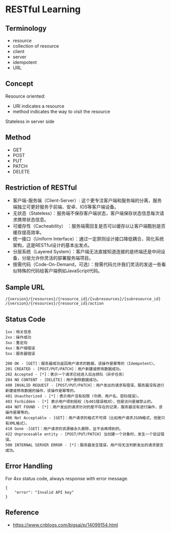 # RESTful Learning

## Terminology
- resource
- collection of resource
- client
- server
- idempotent
- URL

## Concept
Resource oriented: 
- URI indicates a resource
- method indicates the way to visit the resource

Stateless in server side

## Method
- GET
- POST
- PUT
- PATCH
- DELETE

## Restriction of RESTful
- 客户端-服务端（Client-Server）: 这个更专注客户端和服务端的分离，服务端独立可更好服务于前端、安卓、IOS等客户端设备。
- 无状态（Stateless）：服务端不保存客户端状态，客户端保存状态信息每次请求携带状态信息。
- 可缓存性（Cacheability） ：服务端需回复是否可以缓存以让客户端甄别是否缓存提高效率。
- 统一接口（Uniform Interface）：通过一定原则设计接口降低耦合，简化系统架构，这是RESTful设计的基本出发点。
- 分层系统（Layered System）：客户端无法直接知道连接的是终端还是中间设备，分层允许你灵活的部署服务端项目。
- 按需代码（Code-On-Demand，可选）：按需代码允许我们灵活的发送一些看似特殊的代码给客户端例如JavaScript代码。

## Sample URL
```
/{version}/{resources}/{resource_id}/{subresources}/{subresource_id}
/{version}/{resources}/{resource_id}/action
```

## Status Code
```
1xx：相关信息
2xx：操作成功
3xx：重定向
4xx：客户端错误
5xx：服务器错误
```

```
200 OK - [GET]：服务器成功返回用户请求的数据，该操作是幂等的（Idempotent）。
201 CREATED - [POST/PUT/PATCH]：用户新建或修改数据成功。
202 Accepted - [*]：表示一个请求已经进入后台排队（异步任务）
204 NO CONTENT - [DELETE]：用户删除数据成功。
400 INVALID REQUEST - [POST/PUT/PATCH]：用户发出的请求有错误，服务器没有进行新建或修改数据的操作，该操作是幂等的。
401 Unauthorized - [*]：表示用户没有权限（令牌、用户名、密码错误）。
403 Forbidden - [*] 表示用户得到授权（与401错误相对），但是访问是被禁止的。
404 NOT FOUND - [*]：用户发出的请求针对的是不存在的记录，服务器没有进行操作，该操作是幂等的。
406 Not Acceptable - [GET]：用户请求的格式不可得（比如用户请求JSON格式，但是只有XML格式）。
410 Gone -[GET]：用户请求的资源被永久删除，且不会再得到的。
422 Unprocesable entity - [POST/PUT/PATCH] 当创建一个对象时，发生一个验证错误。
500 INTERNAL SERVER ERROR - [*]：服务器发生错误，用户将无法判断发出的请求是否成功。
```

## Error Handling
For 4xx status code, always response with error message.
```
{
    "error": "Invalid API key"
}
```

## Reference
- https://www.cnblogs.com/bigsai/p/14099154.html